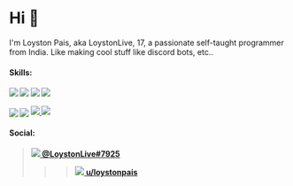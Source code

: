 # Hi 👋
I'm Loyston Pais, aka LoystonLive, 17, a passionate self-taught programmer from India. Like making cool stuff like discord bots, etc..

<h4>Skills:<h4/>

 <img src="https://img.shields.io/badge/python-3776ab?style=for-the-badge&logo=python&logoColor=white"/> <img src="https://img.shields.io/badge/rust-c45508?style=for-the-badge&logo=rust&logoColor=white"/> <img src="https://img.shields.io/badge/godot-478cbf?style=for-the-badge&logo=godot-engine&logoColor=white"/> <img src="https://img.shields.io/badge/linux-fcc624?style=for-the-badge&logo=linux&logoColor=white"/>
 
 <div>
     <img align="center" style="padding=0;" src="https://github-readme-stats.vercel.app/api/?username=loyston500&show_icons=true&title_color=24A7FF&text_color=cccccc&bg_color=00000000&hide_border=true&icon_color=4F8CC9&hide_title=true&count_private=true" />
      <img align="center" style="padding=0;" src="https://github-readme-stats.vercel.app/api/top-langs/?username=loyston500&layout=compact&show_icons=true&title_color=24A7FF&text_color=cccccc&bg_color=00000000&hide_border=true&icon_color=00000000&count_private=true" />
<a href="https://github.com/loyston500">
  <img  src="https://github-readme-stats.vercel.app/api/pin/?username=loyston500&repo=CodeGod&show_icons=true&title_color=24A7FF&text_color=cccccc&bg_color=00000000&hide_border=true&icon_color=4F8CC9&hide_title=true&count_private=true" />
</a>    
<a href="https://github.com/loyston500">
  <img src="https://github-readme-stats.vercel.app/api/pin/?username=loyston500&repo=CodeGodRust&show_icons=true&title_color=c45508&text_color=cccccc&bg_color=00000000&hide_border=true&icon_color=c45508&hide_title=true&count_private=true" />
</a>
<div/>

<h4>Social:<h4/>
 
 <div>
 <blockquote>
 <a href="https://discord.com/users/558715694049525803"> 
  <img src="https://img.shields.io/badge/discord-7289da?style=for-the-badge&logo=discord&logoColor=white"/> 
  @LoystonLive#7925
 <a/>
 <blockquote/>
 
<blockquote>
<a href="https://www.reddit.com/user/loystonpais"> 
 <img src="https://img.shields.io/badge/reddit-ff4500?style=for-the-badge&logo=reddit&logoColor=white"/> 
 u/loystonpais
<a/>
<blockquote/>
<div/>

